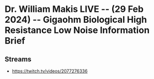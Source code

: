 # Dr. William Makis LIVE -- (29 Feb 2024) -- Gigaohm Biological High Resistance Low Noise Information Brief

## Streams
- https://twitch.tv/videos/2077276336

